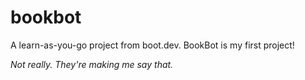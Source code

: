 # bookbot
A learn-as-you-go project from boot.dev. BookBot is my first project!

*Not really. They're making me say that.*
